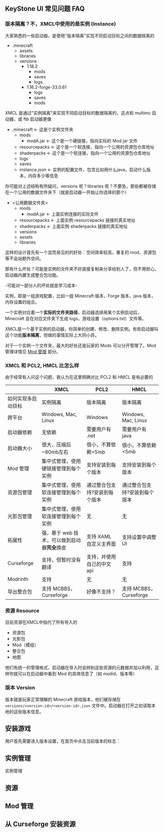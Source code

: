 
## KeyStone UI 常见问题 FAQ

### 版本隔离？不，XMCL中使用的是实例 (Instance)

大家熟悉的一些启动器，是使用"版本隔离"实现不同启动目标之间的数据隔离的

- .minecraft
  - assets
  - libraries
  - versions
    - 1.18.2
      - mods
      - saves
      - logs
    - 1.16.2-forge-33.0.61
      - logs
      - saves
      - mods

XMCL 是通过"实例隔离"来实现不同启动目标的数据隔离的，这点和 multimc 启动器，或 ftb 启动器更像

- .minecraft <- 这是个实例文件夹
  - mods
    - modA.jar <- 这个是一个硬链接，指向实际的 Mod jar 文件
  - resourcepacks <- 这个是一个软连接，指向一个公用的资源包仓库地址
  - shaderpacks <- 这个是一个软连接，指向一个公用的资源包仓库地址
  - logs
  - saves
  - instance.json <- 实例的配置文件，包含比如用什么java，启动什么版本，内存多少等信息

你可能对上述结构有所疑问，versions 呢？libraries 呢？不要急，那些都被存储在一个公用的数据文件夹下（就是启动器一开始让你选择的那个）

- <公用数据文件夹>
  - mods
    - modA.jar <- 上面实例连接的实际文件
  - resourcepacks <- 上面实例 resourcepacks 链接的真实地址
  - shaderpacks <- 上面实例 shaderpacks 链接的真实地址
  - versions
  - assets
  - libraries

这样的设计首先有一个显而易见的的好处：空间效率较高，重复的 mod、资源包等不会站额外空间。

那有什么坏处？可能是实例的文件夹不好直接复制来分享给别人了，但不用担心，启动器内置生成整合包功能。

-可能对一部分人的坏处就是学习成本-

实例，即是一组游戏配置，比如一组 Minecraft 版本，Forge 版本，java 版本，内存设置的组合。

一个实例对应着一个**实际的文件夹路径**，启动器选择用某个实例启动后，Minecraft 会在对应文件夹下生成 logs，游戏设置（options.txt）文件等。

XMCL是一个基于实例的启动器，你简单的创建、修改、删除实例。有些启动器叫这个功能**版本隔离**，但做的事情实际上大同小异。

对于一个实例一个文件夹，最大的好处还是玩家的 Mods 可以分开管理了。Mod 管理详情见 [Mod 管理](#) 部分。


### XMCL 和 PCL2, HMCL 比怎么样

由于经常有人问这个问题，我认为在这里明确对比 PCL2 和 HMCL 是有必要的

|                    | XMCL                                          | PCL2                          | HMCL                          |
| ------------------ | --------------------------------------------- | ----------------------------- | ----------------------------- |
| 如何实现多启动目标 | 实例隔离                                      | 版本隔离                      | 版本隔离                      |
| 跨平台             | Windows, Mac, Linux                           | Windows                       | Windows, Mac, Linux           |
| 启动器依赖         | 无依赖                                        | 需要用户有 .net               | 需要用户有 java               |
| 启动器大小         | 很大，压缩后~80mb左右                         | 很小，不算依赖<5mb            | 很小，不算依赖<5mb            |
| Mod 管理           | 集中式管理，使用硬链接管理到每个实例          | 支持安装到每个版本            | 支持安装到每个版本            |
| 资源包管理         | 集中式管理，使用软连接管理到每个实例          | 通过整合包支持?安装到每个版本 | 通过整合包支持?安装到每个版本 |
| 光影包管理         | 集中式管理，使用软连接管理到每个实例          | 无                            | 无                            |
| 拓展性             | 强，基于 web 技术，可以做到启动器**完全**换皮 | 支持 XAML 自定义主界面        | 支持设置中调整 UI             |
| Curseforge         | 支持，但暂时没有翻译                          | 支持，并使用自己的中文 api    | 支持                          |
| Modrinth           | 支持                                          | 无                            | 无                            |
| 导出整合包         | 支持 MCBBS，Curseforge                        | 好像不支持？                  | 支持 MCBBS，Curseforge        |

### 资源 Resource

目前资源在XMCL中指代了所有导入的

- 资源包
- 光影包
- Mod（模组）
- 整合包
- 地图

他们有统一的管理格式，启动器在导入时会辨别这些资源的元数据并加以利用，这样你就可以在启动器中看到 Mod 的具体信息了（如 modid、版本等）

### 版本 Version

版本就是玩家正常理解的 Minecraft 游戏版本，他们被存储在 `versions/<version-id>/<version-id>.json` 文件中。启动器在打开之初读取本地的这些版本信息。

## 安装游戏

用户首先需要进入版本设置，在首页中点击当前版本的标志：


## 实例管理

实例管理

## 资源

## Mod 管理


## 从 Curseforge 安装资源

##